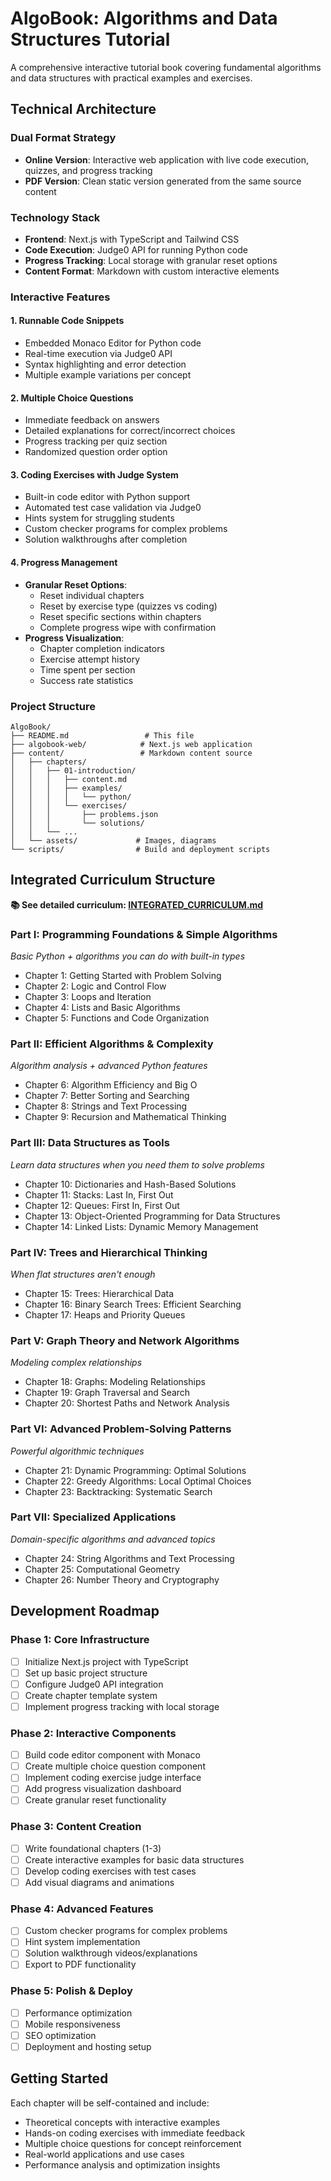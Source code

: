 # AlgoBook: Algorithms and Data Structures Tutorial

A comprehensive interactive tutorial book covering fundamental algorithms and data structures with practical examples and exercises.

## Technical Architecture

### Dual Format Strategy
- **Online Version**: Interactive web application with live code execution, quizzes, and progress tracking
- **PDF Version**: Clean static version generated from the same source content

### Technology Stack
- **Frontend**: Next.js with TypeScript and Tailwind CSS
- **Code Execution**: Judge0 API for running Python code
- **Progress Tracking**: Local storage with granular reset options
- **Content Format**: Markdown with custom interactive elements

### Interactive Features

#### 1. Runnable Code Snippets
- Embedded Monaco Editor for Python code
- Real-time execution via Judge0 API
- Syntax highlighting and error detection
- Multiple example variations per concept

#### 2. Multiple Choice Questions
- Immediate feedback on answers
- Detailed explanations for correct/incorrect choices
- Progress tracking per quiz section
- Randomized question order option

#### 3. Coding Exercises with Judge System
- Built-in code editor with Python support
- Automated test case validation via Judge0
- Hints system for struggling students
- Custom checker programs for complex problems
- Solution walkthroughs after completion

#### 4. Progress Management
- **Granular Reset Options**:
  - Reset individual chapters
  - Reset by exercise type (quizzes vs coding)
  - Reset specific sections within chapters
  - Complete progress wipe with confirmation
- **Progress Visualization**:
  - Chapter completion indicators
  - Exercise attempt history
  - Time spent per section
  - Success rate statistics

### Project Structure
```
AlgoBook/
├── README.md                 # This file
├── algobook-web/            # Next.js web application
├── content/                 # Markdown content source
│   ├── chapters/
│   │   ├── 01-introduction/
│   │   │   ├── content.md
│   │   │   ├── examples/
│   │   │   │   └── python/
│   │   │   └── exercises/
│   │   │       ├── problems.json
│   │   │       └── solutions/
│   │   └── ...
│   └── assets/             # Images, diagrams
└── scripts/                # Build and deployment scripts
```

## Integrated Curriculum Structure

**📚 See detailed curriculum: [INTEGRATED_CURRICULUM.md](./INTEGRATED_CURRICULUM.md)**

### Part I: Programming Foundations & Simple Algorithms
*Basic Python + algorithms you can do with built-in types*
- Chapter 1: Getting Started with Problem Solving
- Chapter 2: Logic and Control Flow
- Chapter 3: Loops and Iteration
- Chapter 4: Lists and Basic Algorithms
- Chapter 5: Functions and Code Organization

### Part II: Efficient Algorithms & Complexity
*Algorithm analysis + advanced Python features*
- Chapter 6: Algorithm Efficiency and Big O
- Chapter 7: Better Sorting and Searching
- Chapter 8: Strings and Text Processing
- Chapter 9: Recursion and Mathematical Thinking

### Part III: Data Structures as Tools
*Learn data structures when you need them to solve problems*
- Chapter 10: Dictionaries and Hash-Based Solutions
- Chapter 11: Stacks: Last In, First Out
- Chapter 12: Queues: First In, First Out
- Chapter 13: Object-Oriented Programming for Data Structures
- Chapter 14: Linked Lists: Dynamic Memory Management

### Part IV: Trees and Hierarchical Thinking
*When flat structures aren't enough*
- Chapter 15: Trees: Hierarchical Data
- Chapter 16: Binary Search Trees: Efficient Searching
- Chapter 17: Heaps and Priority Queues

### Part V: Graph Theory and Network Algorithms
*Modeling complex relationships*
- Chapter 18: Graphs: Modeling Relationships
- Chapter 19: Graph Traversal and Search
- Chapter 20: Shortest Paths and Network Analysis

### Part VI: Advanced Problem-Solving Patterns
*Powerful algorithmic techniques*
- Chapter 21: Dynamic Programming: Optimal Solutions
- Chapter 22: Greedy Algorithms: Local Optimal Choices
- Chapter 23: Backtracking: Systematic Search

### Part VII: Specialized Applications
*Domain-specific algorithms and advanced topics*
- Chapter 24: String Algorithms and Text Processing
- Chapter 25: Computational Geometry
- Chapter 26: Number Theory and Cryptography

## Development Roadmap

### Phase 1: Core Infrastructure
- [ ] Initialize Next.js project with TypeScript
- [ ] Set up basic project structure
- [ ] Configure Judge0 API integration
- [ ] Create chapter template system
- [ ] Implement progress tracking with local storage

### Phase 2: Interactive Components
- [ ] Build code editor component with Monaco
- [ ] Create multiple choice question component
- [ ] Implement coding exercise judge interface
- [ ] Add progress visualization dashboard
- [ ] Create granular reset functionality

### Phase 3: Content Creation
- [ ] Write foundational chapters (1-3)
- [ ] Create interactive examples for basic data structures
- [ ] Develop coding exercises with test cases
- [ ] Add visual diagrams and animations

### Phase 4: Advanced Features
- [ ] Custom checker programs for complex problems
- [ ] Hint system implementation
- [ ] Solution walkthrough videos/explanations
- [ ] Export to PDF functionality

### Phase 5: Polish & Deploy
- [ ] Performance optimization
- [ ] Mobile responsiveness
- [ ] SEO optimization
- [ ] Deployment and hosting setup

## Getting Started
Each chapter will be self-contained and include:
- Theoretical concepts with interactive examples
- Hands-on coding exercises with immediate feedback
- Multiple choice questions for concept reinforcement
- Real-world applications and use cases
- Performance analysis and optimization insights